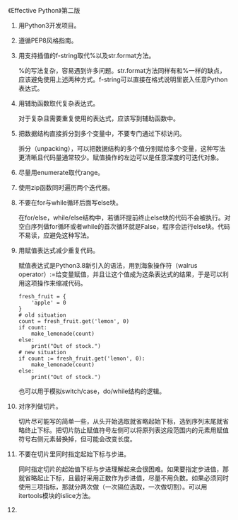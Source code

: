 《Effective Python》第二版

1. 用Python3开发项目。

2. 遵循PEP8风格指南。

3. 用支持插值的f-string取代%以及str.format方法。

   %的写法复杂，容易遇到许多问题。str.format方法同样有和%一样的缺点，应该避免使用上述两种方式。f-string可以直接在格式说明里嵌入任意Python表达式。

4. 用辅助函数取代复杂表达式。

   对于复杂且需要重复使用的表达式，应该写到辅助函数中。

5. 把数据结构直接拆分到多个变量中，不要专门通过下标访问。

   拆分（unpacking），可以把数据结构的多个值分别赋给多个变量，这种写法更清晰且代码量通常较少。赋值操作的左边可以是任意深度的可迭代对象。

6. 尽量用enumerate取代range。

7. 使用zip函数同时遍历两个迭代器。

8. 不要在for与while循环后面写else块。

   在for/else，while/else结构中，若循环提前终止else块的代码不会被执行。对空白序列做for循环或者while的首次循环就是False，程序会运行else块。代码不易读，应避免这种写法。

9. 用赋值表达式减少重复代码。

   赋值表达式是Python3.8新引入的语法，用到海象操作符（walrus operator）:=给变量赋值，并且让这个值成为这条表达式的结果，于是可以利用这项操作来缩减代码。

   ```
   fresh_fruit = {
       'apple' = 0
   }
   # old situation
   count = fresh_fruit.get('lemon', 0)
   if count:
       make_lemonade(count)
   else:
       print("Out of stock.")
   # new situation
   if count := fresh_fruit.get('lemon', 0):
       make_lemonade(count)
   else:
       print("Out of stock.")
   ```

   也可以用于模拟switch/case，do/while结构的逻辑。

10. 对序列做切片。

    切片尽可能写的简单一些，从头开始选取就省略起始下标，选到序列末尾就省略终止下标。把切片防止赋值符号左侧可以将原列表这段范围内的元素用赋值符号右侧元素替换掉，但可能会改变长度。

11. 不要在切片里同时指定起始下标与步进。

    同时指定切片的起始值下标与步进理解起来会很困难。如果要指定步进值，那就省略起止下标，且最好采用正数作为步进值，尽量不用负数。如果必须同时使用三项指标，那就分两次做（一次隔位选取，一次做切割）。可以用itertools模块的islice方法。

12. 









